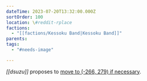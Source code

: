 ```yaml
---
dateTime: 2023-07-20T13:32:00.000Z
sortOrder: 100
location: \#reddit-rplace
factions:
  - "[[factions/Kessoku Band|Kessoku Band]]"
parents: 
tags:
  - "#needs-image"

---
```

*[[dsuzu]]* proposes to [move to (-266, 279) if necessary](discord://discord.com/channels/1093664259273130084/1131230952119615600/1131579449758994514).
